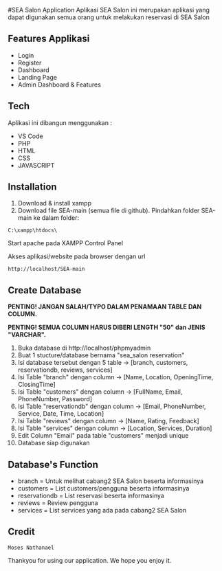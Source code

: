 #SEA Salon Application
Aplikasi SEA Salon ini merupakan aplikasi yang dapat digunakan semua orang untuk melakukan reservasi di SEA Salon 

## Features Applikasi 
- Login
- Register
- Dashboard
- Landing Page
- Admin Dashboard & Features

## Tech 
Aplikasi ini dibangun menggunakan :
- VS Code
- PHP
- HTML
- CSS
- JAVASCRIPT


## Installation 
1. Download & install xampp
2. Download file SEA-main (semua file di github).
Pindahkan folder SEA-main ke dalam folder:

```
C:\xampp\htdocs\
```

Start apache pada XAMPP Control Panel 

Akses aplikasi/website pada browser dengan url 

```
http://localhost/SEA-main
```

## Create Database 
**PENTING! JANGAN SALAH/TYPO DALAM PENAMAAN TABLE DAN COLUMN.**

**PENTING! SEMUA COLUMN HARUS DIBERI LENGTH "50" dan JENIS "VARCHAR".**
1. Buka database di http://localhost/phpmyadmin
2. Buat 1 stucture/database bernama "sea_salon reservation"
3. Isi database tersebut dengan 5 table -> [branch, customers, reservationdb, reviews, services]
4. Isi Table "branch" dengan column -> [Name, Location, OpeningTime, ClosingTime]
5. Isi Table "customers" dengan column -> [FullName, Email, PhoneNumber, Password]
6. Isi Table "reservationdb" dengan column -> [Email, PhoneNumber, Service, Date, Time, Location]
7. Isi Table "reviews" dengan column -> [Name, Rating, Feedback]
8. Isi Table "services" dengan column -> [Location, Services, Duration]
10. Edit Column "Email" pada table "customers" menjadi unique
11. Database siap digunakan

## Database's Function 
- branch = Untuk melihat cabang2 SEA Salon beserta informasinya
- customers = List customers/pengguna beserta informasinya
- reservationdb = List reservasi beserta informasinya
- reviews = Review pengguna
- services = List services yang ada pada cabang2 SEA Salon

## Credit 
```
Moses Nathanael 
```

Thankyou for using our application. We hope you enjoy it. 
